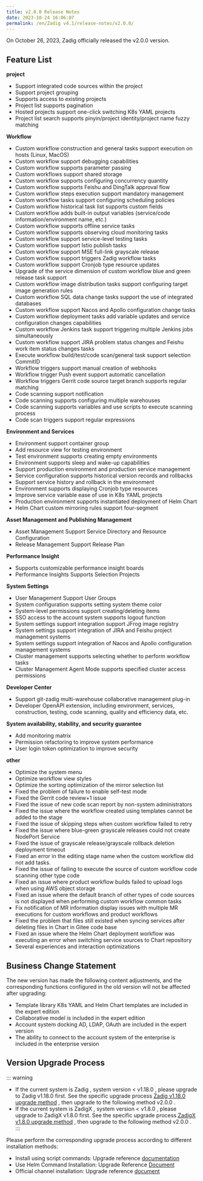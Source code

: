 ```yaml
---
title: v2.0.0 Release Notes
date: 2023-10-24 16:06:07
permalink: /en/Zadig v4.1/release-notes/v2.0.0/
---
```


On October 26, 2023, Zadig officially released the v2.0.0 version.

## Feature List
**project**
- Support integrated code sources within the project
- Support project grouping
- Supports access to existing projects
- Project list supports pagination
- Hosted projects support one-click switching K8s YAML projects
- Project list search supports pinyin/project identity/project name fuzzy matching

**Workflow**
- Custom workflow construction and general tasks support execution on hosts (Linux, MacOS)
- Custom workflow support debugging capabilities
- Custom workflow supports parameter passing
- Custom workflows support shared storage
- Custom workflow supports configuring concurrency quantity
- Custom workflow supports Feishu and DingTalk approval flow
- Custom workflow steps execution support mandatory management
- Custom workflow tasks support configuring scheduling policies
- Custom workflow historical task list supports custom fields
- Custom workflow adds built-in output variables (service/code information/environment name, etc.)
- Custom workflow supports offline service tasks
- Custom workflow supports observing cloud monitoring tasks
- Custom workflow support service-level testing tasks
- Custom workflow support Istio publish tasks
- Custom workflow support MSE full-link grayscale release
- Custom workflow support triggers Zadig workflow tasks
- Custom workflow support Cronjob type resource updates
- Upgrade of the service dimension of custom workflow blue and green release task support
- Custom workflow image distribution tasks support configuring target image generation rules
- Custom workflow SQL data change tasks support the use of integrated databases
- Custom workflow support Nacos and Apollo configuration change tasks
- Custom workflow deployment tasks add variable updates and service configuration changes capabilities
- Custom workflow Jenkins task support triggering multiple Jenkins jobs simultaneously
- Custom workflow support JIRA problem status changes and Feishu work item status changes tasks
- Execute workflow build/test/code scan/general task support selection CommitID
- Workflow triggers support manual creation of webhooks
- Workflow trigger Push event support automatic cancellation
- Workflow triggers Gerrit code source target branch supports regular matching
- Code scanning support notification
- Code scanning supports configuring multiple warehouses
- Code scanning supports variables and use scripts to execute scanning process
- Code scan triggers support regular expressions

**Environment and Services**
- Environment support container group
- Add resource view for testing environment
- Test environment supports creating empty environments
- Environment supports sleep and wake-up capabilities
- Support production environment and production service management
- Service configuration supports historical version records and rollbacks
- Support service history and rollback in the environment
- Environment supports displaying Cronjob type resources
- Improve service variable ease of use in K8s YAML projects
- Production environment supports instantiated deployment of Helm Chart
- Helm Chart custom mirroring rules support four-segment

**Asset Management and Publishing Management**
- Asset Management Support Service Directory and Resource Configuration
- Release Management Support Release Plan

**Performance Insight**
- Supports customizable performance insight boards
- Performance Insights Supports Selection Projects

**System Settings**
- User Management Support User Groups
- System configuration supports setting system theme color
- System-level permissions support creating/deleting items
- SSO access to the account system supports logout function
- System settings support integration support JFrog image registry
- System settings support integration of JIRA and Feishu project management systems
- System settings support integration of Nacos and Apollo configuration management systems
- Cluster management supports selecting whether to perform workflow tasks
- Cluster Management Agent Mode supports specified cluster access permissions

**Developer Center**
- Support git-zadig multi-warehouse collaborative management plug-in
- Developer OpenAPI extension, including environment, services, construction, testing, code scanning, quality and efficiency data, etc.

**System availability, stability, and security guarantee**
- Add monitoring matrix
- Permission refactoring to improve system performance
- User login token optimization to improve security

**other**
- Optimize the system menu
- Optimize workflow view styles
- Optimize the sorting optimization of the mirror selection list
- Fixed the problem of failure to enable self-test mode
- Fixed the Gerrit code review+1 issue
- Fixed the issue of new code scan report by non-system administrators
- Fixed the issue where the workflow created using templates cannot be added to the stage
- Fixed the issue of skipping steps when custom workflow failed to retry
- Fixed the issue where blue-green grayscale releases could not create NodePort Service
- Fixed the issue of grayscale release/grayscale rollback deletion deployment timeout
- Fixed an error in the editing stage name when the custom workflow did not add tasks.
- Fixed the issue of failing to execute the source of custom workflow code scanning other type code
- Fixed an issue where product workflow builds failed to upload logs when using AWS object storage
- Fixed an issue where the default branch of other types of code sources is not displayed when performing custom workflow common tasks
- Fix notification of MR information display issues with multiple MR executions for custom workflows and product workflows
- Fixed the problem that files still existed when syncing services after deleting files in Chart in Gitee code base
- Fixed an issue where the Helm Chart deployment workflow was executing an error when switching service sources to Chart repository
- Several experiences and interaction optimizations


## Business Change Statement

The new version has made the following content adjustments, and the corresponding functions configured in the old version will not be affected after upgrading:
- Template library K8s YAML and Helm Chart templates are included in the expert edition
- Collaborative model is included in the expert edition
- Account system docking AD, LDAP, OAuth are included in the expert version
- The ability to connect to the account system of the enterprise is included in the enterprise version


## Version Upgrade Process
::: warning
- If the current system is Zadig , system version < v1.18.0 , please upgrade to Zadig v1.18.0 first. See the specific upgrade process [Zadig v1.18.0 upgrade method](/Zadig%20v2.2.0/release-notes/v1.18.0/#%E7%89%88%E6%9C%AC%E5%8D%87%E7%BA%A7%E8%BF%87%E7%A8%8B) , then upgrade to the following method v2.0.0 .
- If the current system is ZadigX , system version < v1.8.0 , please upgrade to ZadigX v1.8.0 first. See the specific upgrade process [ZadigX v1.8.0 upgrade method](/0) , then upgrade to the following method v2.0.0 .
:::


Please perform the corresponding upgrade process according to different installation methods:

- Install using script commands: Upgrade reference [documentation](/Zadig%20v2.0.0/install/helm-deploy/#%E5%8D%87%E7%BA%A7)
- Use Helm Command Installation: Upgrade Reference [Document](/Zadig%20v2.0.0/install/helm-deploy/#%E5%8D%87%E7%BA%A7)
- Official channel installation: Upgrade reference [document](/Zadig%20v2.0.0/stable/install/#%E5%8D%87%E7%BA%A7)
